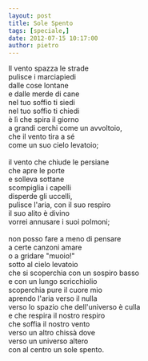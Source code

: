 ```yaml
---
layout: post
title: Sole Spento
tags: [speciale,]
date: 2012-07-15 10:17:00
author: pietro
---
```

Il vento spazza le strade<br/>pulisce i marciapiedi<br/>dalle cose lontane<br/>e dalle merde di cane<br/>nel tuo soffio ti siedi<br/>nel tuo soffio ti chiedi<br/>è lì che spira il giorno<br/>a grandi cerchi come un avvoltoio,<br/>che il vento tira a sé<br/>come un suo cielo levatoio;<br/><br/>il vento che chiude le persiane<br/>che apre le porte<br/>e solleva sottane<br/>scompiglia i capelli<br/>disperde gli uccelli,<br/>pulisce l'aria, con il suo respiro<br/>il suo alito è divino<br/>vorrei annusare i suoi polmoni;<br/><br/>non posso fare a meno di pensare<br/>a certe canzoni amare<br/>o a gridare "muoio!"<br/>sotto al cielo levatoio<br/>che si scoperchia con un sospiro basso<br/>e con un lungo scricchiolio<br/>scoperchia pure il cuore mio<br/>aprendo l'aria verso il nulla<br/>verso lo spazio che dell'universo è culla<br/>e che respira il nostro respiro<br/>che soffia il nostro vento<br/>verso un altro chissà dove<br/>verso un universo altero<br/>con al centro un sole spento.
